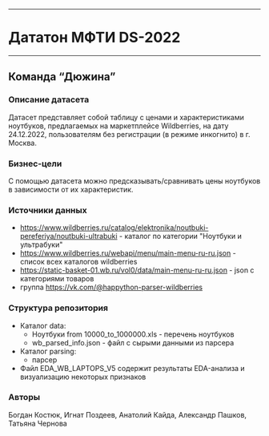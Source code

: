 ____
# Дататон МФТИ DS-2022
____

## Команда “Дюжина”

### Описание датасета
Датасет представляет собой таблицу с ценами и характеристиками ноутбуков, предлагаемых на маркетплейсе Wildberries, на дату 24.12.2022, пользователям без регистрации (в режиме инкогнито) в г. Москва.

### Бизнес-цели
С помощью датасета можно предсказывать/сравнивать цены ноутбуков в зависимости от их характеристик.

### Источники данных
* https://www.wildberries.ru/catalog/elektronika/noutbuki-pereferiya/noutbuki-ultrabuki - каталог по категории "Ноутбуки и ультрабуки"
* https://www.wildberries.ru/webapi/menu/main-menu-ru-ru.json - список всех каталогов wildberries
* https://static-basket-01.wb.ru/vol0/data/main-menu-ru-ru.json - json с категориями товаров
* группа https://vk.com/@happython-parser-wildberries

### Структура репозитория
* Каталог data:
    * Ноутбуки from 10000_to_1000000.xls - перечень ноутбуков
    * wb_parsed_info.json - файл с сырыми данными из парсера
* Каталог parsing:
    * парсер
* Файл EDA_WB_LAPTOPS_V5 содержит результаты EDA-анализа и визуализацию некоторых признаков

### Авторы
Богдан Костюк, Игнат Поздеев, Анатолий Кайда, Александр Пашков, Татьяна Чернова
